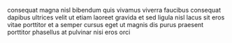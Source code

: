 consequat magna nisl bibendum quis vivamus viverra faucibus consequat dapibus
ultrices velit ut etiam laoreet gravida et sed ligula nisl lacus sit eros vitae
porttitor et a semper cursus eget ut magnis dis purus praesent porttitor
phasellus at pulvinar nisi eros orci